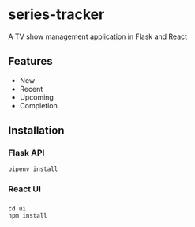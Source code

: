 # series-tracker
A TV show management application in Flask and React

## Features
- New
- Recent
- Upcoming
- Completion

## Installation
### Flask API
```commandline
pipenv install
```

### React UI
### 
```commandline
cd ui
npm install
```